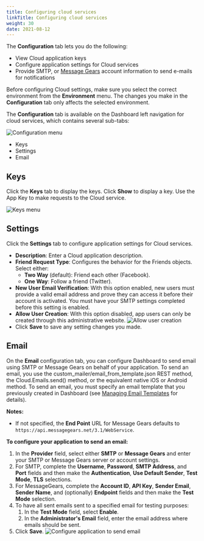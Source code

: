 ```yaml
---
title: Configuring cloud services
linkTitle: Configuring cloud services
weight: 30
date: 2021-08-12
---
```


The **Configuration** tab lets you do the following:

* View Cloud application keys
* Configure application settings for Cloud services
* Provide SMTP, or [Message Gears](http://messagegears.com/) account information to send e-mails for notifications

Before configuring Cloud settings, make sure you select the correct environment from the **Environment** menu. The changes you make in the **Configuration** tab only affects the selected environment.

The **Configuration** tab is available on the Dashboard left navigation for cloud services, which contains several sub-tabs:

![Configuration menu](/Images/configuration_tab.png)

* Keys
* Settings
* Email

## Keys

Click the **Keys** tab to display the keys. Click **Show** to display a key. Use the App Key to make requests to the Cloud service.

![Keys menu](/Images/keys_latest.png)

## Settings

Click the **Settings** tab to configure application settings for Cloud services.

* **Description**: Enter a Cloud application description.
* **Friend Request Type**: Configures the behavior for the Friends objects. Select either:
    * **Two Way** (default): Friend each other (Facebook).
    * **One Way**: Follow a friend (Twitter).
* **New User Email Verification**: With this option enabled, new users must provide a valid email address and prove they can access it before their account is activated. You must have your SMTP settings completed before this setting is enabled.
* **Allow User Creation**: With this option disabled, app users can only be created through this administrative website.
    ![Allow user creation](/Images/settings_latest.png)
* Click **Save** to save any setting changes you made.

## Email

On the **Email** configuration tab, you can configure Dashboard to send email using SMTP or Message Gears on behalf of your application. To send an email, you use the custom_mailer/email_from_template.json REST method, the Cloud.Emails.send() method, or the equivalent native iOS or Android method. To send an email, you must specify an email template that you previously created in Dashboard (see [Managing Email Templates](/docs/dashboard_guide/managing_applications/managing_mobile_backend_services_datasources/managing_mobile_backend_services_data_objects/managing_email_templates/) for details).

**Notes:**

* If not specified, the **End Point** URL for Message Gears defaults to `https://api.messagegears.net/3.1/WebService`.

**To configure your application to send an email:**

1. In the **Provider** field, select either **SMTP** or **Message Gears** and enter your SMTP or Message Gears server or account settings.
2. For SMTP, complete the **Username**, **Password**, **SMTP Address**, and **Port** fields and then make the **Authentication**, **Use Default Sender**, **Test Mode**, **TLS** selections.
3. For MessageGears, complete the **Account ID**, **API Key**, **Sender Email**, **Sender Name**, and (optionally) **Endpoint** fields and then make the **Test Mode** selection.
4. To have all sent emails sent to a specified email for testing purposes:
    1. In the **Test Mode** field, select **Enable**.
    2. In the **Administrator's Email** field, enter the email address where emails should be sent.
5. Click **Save**.
    ![Configure application to send email](/Images/email_latest.png)
